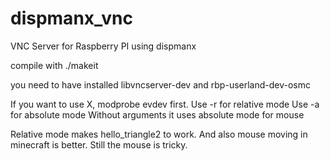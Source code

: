 dispmanx_vnc
============

VNC Server for Raspberry PI using dispmanx

compile with ./makeit

you need to have installed libvncserver-dev and rbp-userland-dev-osmc

If you want to use X, modprobe evdev first.
Use -r for relative mode
Use -a for absolute mode
Without arguments it uses absolute mode for mouse

Relative mode makes hello_triangle2 to work. And also mouse moving in minecraft is better.
Still the mouse is tricky.
